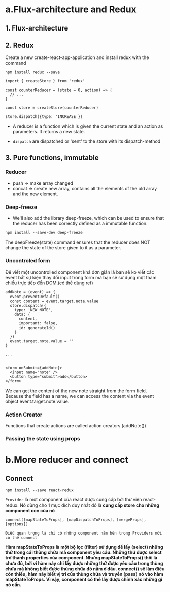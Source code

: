 # a.Flux-architecture and Redux
## 1. Flux-architecture
## 2. Redux
Create a new create-react-app-application and install redux with the command
```
npm install redux --save
```
```
import { createStore } from 'redux'

const counterReducer = (state = 0, action) => {
  // ...
}

const store = createStore(counterReducer)

store.dispatch({type: 'INCREASE'})
```

- A reducer is a function which is given the current state and an action as parameters. It returns a new state.

- `dispatch` are dispatched or 'sent' to the store with its dispatch-method

## 3. Pure functions, immutable
### Reducer
- push => make array changed
- concat => create new array, contains all the elements of the old array and the new element.

### Deep-freeze
- We'll also add the library deep-freeze, which can be used to ensure that the reducer has been correctly defined as a immutable function.
```
npm install --save-dev deep-freeze
```
The deepFreeze(state) command ensures that the reducer does NOT change the state of the store given to it as a parameter.

### Uncontroled form
Để viết một uncontrolled component khá đơn giản là bạn sẽ ko viết các event bắt sự kiện thay đổi input trong form mà bạn sẽ sử dụng một tham chiếu trực tiếp đến DOM.(có thể dùng ref)

```
addNote = (event) => {
  event.preventDefault()
  const content = event.target.note.value
  store.dispatch({
    type: 'NEW_NOTE',
    data: {
      content,
      important: false,
      id: generateId()
    }
  })
  event.target.note.value = ''
}

...


<form onSubmit={addNote}>
  <input name="note" /> 
  <button type="submit">add</button>
</form>
```

We can get the content of the new note straight from the form field. Because the field has a name, we can access the content via the event object event.target.note.value.

### Action Creator
Functions that create actions are called action creators.(addNote())

### Passing the state using props

# b.More reducer and connect
## Connect

```
npm install --save react-redux
```

`Provider` là một component của react được cung cấp bởi thư viện react-redux. Nó dùng cho 1 mục đích duy nhất đó là **cung cấp store cho những component con của nó**

```
connect([mapStateToProps], [mapDispatchToProps], [mergeProps], [options]) 
```

`Điều quan trọng là chỉ có những component nằm bên trong Providers mới có thể connect`

**Hàm mapStateToProps là một bộ lọc (filter) sử dụng để lấy (select) những thứ trong cái thùng chứa mà component yêu cầu. Những thứ được select trở thành properties của component. Nhưng mapStateToProps() thôi là chưa đủ, bởi vì hàm này chỉ lấy được những thứ được yêu cầu trong thùng chứa mà không biết được thùng chứa đó nằm ở đâu. connect() sẽ làm điều còn thiếu, hàm này biết vị trí của thùng chứa và truyền (pass) nó vào hàm mapStateToProps. Vì vậy, component có thể lấy được chính xác những gì nó cần.**